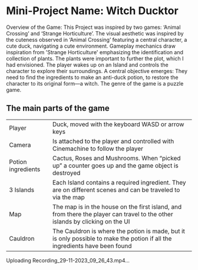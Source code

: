 # Mini-Project Name: Witch Ducktor
Overview of the Game: This Project was inspired by two games: ‘Animal Crossing’ and ‘Strange Horticulture’. The visual aesthetic was inspired by the cuteness observed in ‘Animal Crossing’ featuring a central character, a cute duck, navigating a cute environment. Gameplay mechanics draw inspiration from 'Strange Horticulture' emphasizing the identification and collection of plants. The plants were important to further the plot, which I had envisioned. The player wakes up on an Island and controls the character to explore their surroundings. A central objective emerges: They need to find the ingredients to make an anti-duck potion, to restore the character to its original form—a witch. The genre of the game is a puzzle game.

## The main parts of the game 

|     |               |
| :-------- | :------------------------- |
|   Player  | Duck, moved with the keyboard WASD or arrow keys|
|   Camera  | Is attached to the player and controlled with Cinemachine to follow the player|
| Potion ingredients  | Cactus, Roses and Mushrooms. When “picked up” a counter goes up and the game object is destroyed |
| 3 Islands   | Each Island contains a required ingredient. They are on different scenes and can be traveled to via the map |
| Map  | The map is in the house on the first island, and from there the player can travel to the other islands by clicking on the UI |
| Cauldron   | The Cauldron is where the potion is made, but it is only possible to make the potion if all the ingredients have been found |


Uploading Recording_29-11-2023_09_26_43.mp4…

